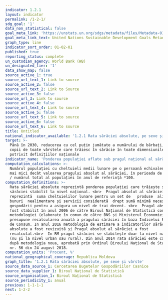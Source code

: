 ```yaml
---
indicator: 1.2.1
layout: indicator
permalink: /1-2-1/
sdg_goal: '1'
data_non_statistical: false
goal_meta_link: 'https://unstats.un.org/sdgs/metadata/files/Metadata-01-02-01.pdf '
goal_meta_link_text: United Nations Sustainable Development Goals Metadata (PDF 98.2 KB)
graph_type: line
indicator_sort_order: 01-02-01
published: true
reporting_status: complete
un_custodian_agency: World Bank (WB)
un_designated_tier: '1'
data_show_map: false
source_active_1: true
source_url_text_1: Link to source
source_active_2: false
source_url_text_2: Link to Source
source_active_3: false
source_url_3: Link to source
source_active_4: false
source_url_text_4: Link to source
source_active_5: false
source_url_text_5: Link to source
source_active_6: false
source_url_text_6: Link to source
title: Untitled
national_indicator_available: '1.2.1 Rata sărăciei absolute, pe sexe și vârste'
target: >-
  Până în 2030, reducerea cu cel puțin jumătate a numărului de bărbați, femei și
  copii de toate vârstele care trăiesc în sărăcie în toate dimensiunile acesteia
  potrivit definițiilor naționale
indicator_name: 'Ponderea populației aflate sub pragul național al sărăciei, pe sexe și vârste'
computation_calculations: >-
  Numărul populației cu cheltuieli medii lunare pe o persoană echivalent adultă
  mai mici decât valoarea pragului absolut al sărăciei, în perioada de referință
  / numărul total al populației în anul de referință *100.
computation_definitions: >-
  Rata sărăciei absolute reprezintă ponderea populației care trăiește sub pragul
  sărăciei stabilit la nivel național. <br>  Pragul absolut al sărăciei
  reprezintă  suma cheltuielilor lunare pentru un set de   produse  alimentare, 
  bunuri  nealimentare și servicii considerată  drept sumă minimă necesară unei
  gospodării pentru a asigura un nivel de trai decent. <br>  Pragul absolut a
  fost stabilit în anul 2006 de către Biroul Național de Statistică conform
  metodologiei (elaborate în comun de către BNS și Ministerul Economiei), care
  presupune recalcularea anuală a pragului sărăciei în baza Indicelui Prețurilor
  de Consum. In anul 2016 metodologia de estimare a indicatorilor sărăciei
  absolute a fost revizuită și Pragul absolut al sărăciei a fost
  recalculat.<br>  In RM pragul sărăciei se stabilește doar la nivel național
  (nu și la nivel urban sau rural). Din anul 2014 rata sărăciei este calculată
  după metodologia noua, aprobată prin Ordinul Biroului Național de Statistică
  nr. 56 din 24 august 2018.
computation_units: 'Procent, %'
national_geographical_coverage: Republica Moldova
graph_title: '1.2.1 Rata sărăciei absolute, pe sexe și vârste'
source_data_source_1: Cercetarea Bugetelor Gospodăriilor Casnice
source_data_supplier_1: Biroul Național de Statistică
source_organisation_1: Biroul Național de Statistică
source_periodicity_1: anual
previous: 1-1-1-1
next: 1-2-2
---
```

